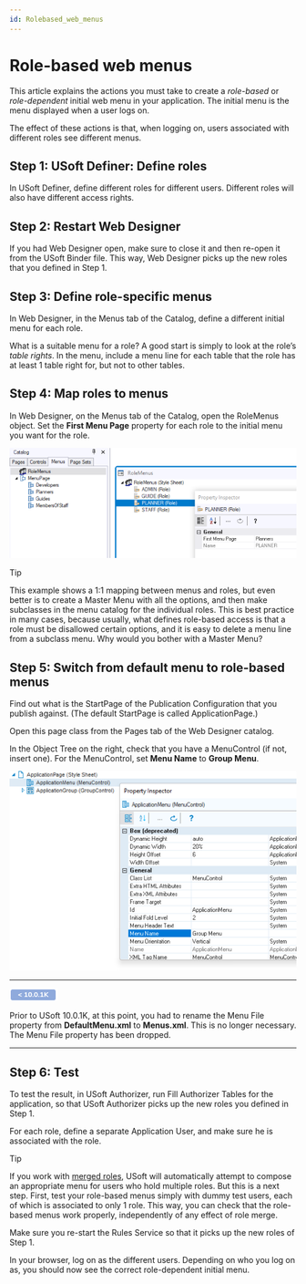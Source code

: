 ```yaml
---
id: Rolebased_web_menus
---
```


# Role-based web menus

This article explains the actions you must take to create a *role-based* or *role-dependent* initial web menu in your application. The initial menu is the menu displayed when a user logs on.

The effect of these actions is that, when logging on, users associated with different roles see different menus.

## Step 1: USoft Definer: Define roles

In USoft Definer, define different roles for different users. Different roles will also have different access rights.

## Step 2: Restart Web Designer

If you had Web Designer open, make sure to close it and then re-open it from the USoft Binder file. This way, Web Designer picks up the new roles that you defined in Step 1.

## Step 3: Define role-specific menus

In Web Designer, in the Menus tab of the Catalog, define a different initial menu for each role.

What is a suitable menu for a role? A good start is simply to look at the role’s *table rights*. In the menu, include a menu line for each table that the role has at least 1 table right for, but not to other tables.

## Step 4: Map roles to menus

In Web Designer, on the Menus tab of the Catalog, open the RoleMenus object. Set the **First Menu Page** property for each role to the initial menu you want for the role.

![](./assets/9c6742ff-c4da-49ba-bf8e-f8a796042fba.png)

> [!TIP]
> This example shows a 1:1 mapping between menus and roles, but even better is to create a Master Menu with all the options, and then make subclasses in the menu catalog for the individual roles. This is best practice in many cases, because usually, what defines role-based access is that a role must be disallowed certain options, and it is easy to delete a menu line from a subclass menu. Why would you bother with a Master Menu?

## Step 5: Switch from default menu to role-based menus

Find out what is the StartPage of the Publication Configuration that you publish against. (The default StartPage is called ApplicationPage.)

Open this page class from the Pages tab of the Web Designer catalog.

In the Object Tree on the right, check that you have a MenuControl (if not, insert one). For the MenuControl, set **Menu Name** to **Group Menu**.

![](./assets/20a7263b-9f7d-4ab3-b798-73f533fa97d5.png)

----

![](./assets/422f3c41-8f2c-4f1c-9eb8-22ba267c07ce.png)



Prior to USoft 10.0.1K, at this point, you had to rename the Menu File property from **DefaultMenu.xml** to **Menus.xml**. This is no longer necessary. The Menu File property has been dropped.

----

## Step 6: Test

To test the result, in USoft Authorizer, run Fill Authorizer Tables for the application, so that USoft Authorizer picks up the new roles you defined in Step 1.

For each role, define a separate Application User, and make sure he is associated with the role.

> [!TIP]
> If you work with [merged roles](/docs/Authorisation%20and%20access/Introducing%20USoft%20authorisation/Merged%20roles.md), USoft will automatically attempt to compose an appropriate menu for users who hold multiple roles. But this is a next step. First, test your role-based menus simply with dummy test users, each of which is associated to only 1 role. This way, you can check that the role-based menus work properly, independently of any effect of role merge.

Make sure you re-start the Rules Service so that it picks up the new roles of Step 1.

In your browser, log on as the different users. Depending on who you log on as, you should now see the correct role-dependent initial menu.